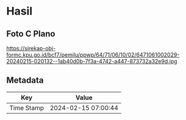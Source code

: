 # Hasil

## Foto C Plano

https://sirekap-obj-formc.kpu.go.id/bcf7/pemilu/ppwp/64/71/06/10/02/6471061002029-20240215-020132--1ab40d0b-7f3a-4742-a447-873732a32e9d.jpg


## Metadata

| Key        | Value               |
| ---------- | ------------------- |
| Time Stamp | 2024-02-15 07:00:44 |




